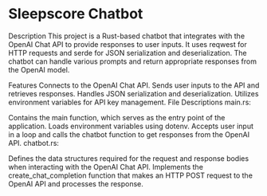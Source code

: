 # Sleepscore Chatbot

Description
This project is a Rust-based chatbot that integrates with the OpenAI Chat API to provide responses to user inputs. It uses reqwest for HTTP requests and serde for JSON serialization and deserialization. The chatbot can handle various prompts and return appropriate responses from the OpenAI model.

Features
Connects to the OpenAI Chat API.
Sends user inputs to the API and retrieves responses.
Handles JSON serialization and deserialization.
Utilizes environment variables for API key management.
File Descriptions
main.rs:

Contains the main function, which serves as the entry point of the application.
Loads environment variables using dotenv.
Accepts user input in a loop and calls the chatbot function to get responses from the OpenAI API.
chatbot.rs:

Defines the data structures required for the request and response bodies when interacting with the OpenAI Chat API.
Implements the create_chat_completion function that makes an HTTP POST request to the OpenAI API and processes the response.
